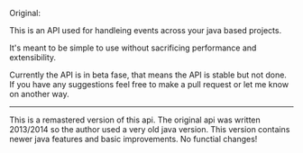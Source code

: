 Original:

This is an API used for handleing events across your java based projects.

It's meant to be simple to use without sacrificing performance and extensibility.

Currently the API is in beta fase, that means the API is stable but not done.
If you have any suggestions feel free to make a pull request or let me know on another way.

------------------------------------------------------------------------------------------------
This is a remastered version of this api.
The original api was written 2013/2014 so the author used a very old java version.
This version contains newer java features and basic improvements.
No functial changes!

